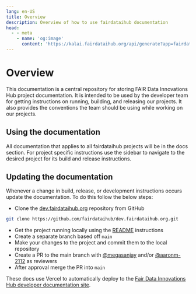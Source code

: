 ```yaml
---
lang: en-US
title: Overview
description: Overview of how to use fairdataihub documentation
head:
  - - meta
    - name: 'og:image'
      content: 'https://kalai.fairdataihub.org/api/generate?app=fairdataihub&title=Overview&org=fairdataihub&description=How%20to%20use%20fairdataihub%20developer%20documentation'
---
```


# Overview

This documentation is a central repository for storing FAIR Data Innovations Hub project documentation. It is intended to be used by the developer team for getting instructions on running, building, and releasing our projects. It also provides the conventions the team should be using while working on our projects.

## Using the documentation

All documentation that applies to all fairdataihub projects will be in the docs section.
For project specific instructions use the sidebar to navigate to the desired project for its build and release instructions.

## Updating the documentation

Whenever a change in build, release, or development instructions occurs update the documentation. To do this follow the below steps:

- Clone the [dev.fairdataihub.org](https://github.com/fairdataihub/dev.fairdataihub.org) repository from GitHub

```sh
git clone https://github.com/fairdataihub/dev.fairdataihub.org.git
```

- Get the project running locally using the [README](/docs/README.md) instructions
- Create a separate branch based off `main`
- Make your changes to the project and commit them to the local repository
- Create a PR to the main branch with [@megasanjay](https://github.com/megasanjay) and/or [@aaronm-2112](https://github.com/aaronm-2112) as reviewers
- After approval merge the PR into `main`

These docs use Vercel to automatically deploy to the [Fair Data Innovations Hub developer documentation site](https://dev.fairdataihub.org/).
